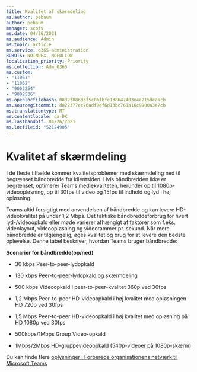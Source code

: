 ```yaml
---
title: Kvalitet af skærmdeling
ms.author: pebaum
author: pebaum
manager: scotv
ms.date: 04/26/2021
ms.audience: Admin
ms.topic: article
ms.service: o365-administration
ROBOTS: NOINDEX, NOFOLLOW
localization_priority: Priority
ms.collection: Adm_O365
ms.custom:
- "11061"
- "11062"
- "9002254"
- "9002536"
ms.openlocfilehash: 0832f886d3f5c0bfbfe138647403e4e215deaacb
ms.sourcegitcommit: d822377ec76adf9ef6d13bc761a16c9900a3e7cb
ms.translationtype: MT
ms.contentlocale: da-DK
ms.lasthandoff: 04/26/2021
ms.locfileid: "52124905"
---
```

# <a name="screen-sharing-quality"></a>Kvalitet af skærmdeling

I de fleste tilfælde kommer kvalitetsproblemer med skærmdeling ned til begrænset båndbredde fra klientsiden.  Hvis båndbredden ikke er begrænset, optimerer Teams mediekvaliteten, herunder op til 1080p-videoopløsning, op til 30fps til video og 15fps til indhold og lyd i høj opløsning.

Teams altid forsigtigt med anvendelsen af båndbredde og kan levere HD-videokvalitet på under 1,2 Mbps. Det faktiske båndbreddeforbrug for hvert lyd-/videoopkald eller møde varierer afhængigt af faktorer som f.eks. videolayout, videoopløsning og videorammer pr. sekund. Når mere båndbredde er tilgængelig, øges kvalitet og brug for at levere den bedste oplevelse. Denne tabel beskriver, hvordan Teams bruger båndbredde:

**Scenarier for båndbredde(op/ned)**

- 30 kbps Peer-to-peer-lydopkald

- 130 kbps Peer-to-peer-lydopkald og skærmdeling

- 500 kbps Videoopkald i peer-to-peer-kvalitet 360p ved 30fps

- 1,2 Mbps Peer-to-peer HD-videoopkald i høj kvalitet med opløsningen HD 720p ved 30fps

- 1,5 Mbps Peer-to-peer HD-videoopkald i høj kvalitet med opløsning på HD 1080p ved 30fps

- 500kbps/1Mbps Group Video-opkald

- 1Mbps/2Mbps HD-gruppevideoopkald (540p-videoer på 1080p-skærm)

Du kan finde flere [oplysninger i Forberede organisationens netværk til Microsoft Teams](https://docs.microsoft.com/microsoftteams/prepare-network#bandwidth-requirements)